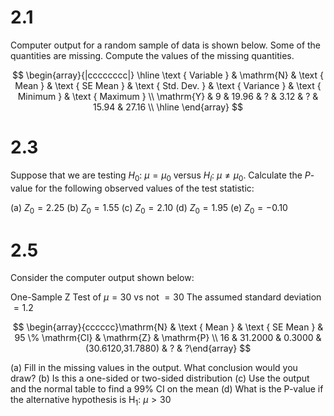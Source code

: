 # 2.1
Computer output for a random sample of data is shown below. Some of the quantities are missing. Compute the values of the missing quantities.

$$
\begin{array}{|cccccccc|}
\hline \text { Variable } & \mathrm{N} & \text { Mean } & \text { SE Mean } & \text { Std. Dev. } & \text { Variance } & \text { Minimum } & \text { Maximum } \\
\mathrm{Y} & 9 & 19.96 & ? & 3.12 & ? & 15.94 & 27.16 \\
\hline
\end{array}
$$

# 2.3
Suppose that we are testing $H_{0}$: $\mu=\mu_{0}$ versus $H_{l}$: $\mu \neq \mu_{0}$. Calculate the $P$-value for the following observed values of the test statistic:

(a) $Z_{0}=2.25$
(b) $Z_{0}=1.55$
(c) $Z_{0}=2.10$
(d) $Z_{0}=1.95$
(e) $Z_{0}=-0.10$

# 2.5
Consider the computer output shown below:

One-Sample Z
Test of $\mu=30$ vs not $=30$
The assumed standard deviation $=1.2$

$$
\begin{array}{cccccc}\mathrm{N} & \text { Mean } & \text { SE Mean } & 95 \% \mathrm{Cl} & \mathrm{Z} & \mathrm{P} \\ 16 & 31.2000 & 0.3000 & (30.6120,31.7880) & ? & ?\end{array}
$$

(a) Fill in the missing values in the output. What conclusion would you draw?
(b) Is this a one-sided or two-sided distribution
(c) Use the output and the normal table to find a $99 \%$ CI on the mean
(d) What is the P-value if the alternative hypothesis is $\mathrm{H}_1$: $\mu > 30$

